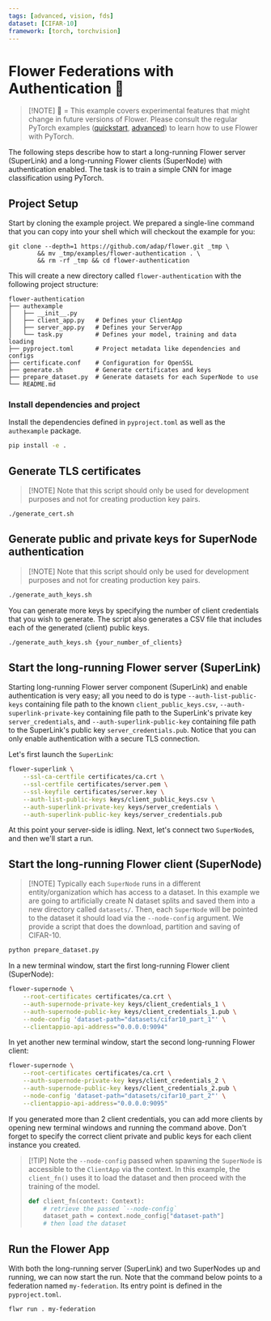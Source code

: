 ```yaml
---
tags: [advanced, vision, fds]
dataset: [CIFAR-10]
framework: [torch, torchvision]
---
```


# Flower Federations with Authentication 🧪

> \[!NOTE\]
> 🧪 = This example covers experimental features that might change in future versions of Flower.
> Please consult the regular PyTorch examples ([quickstart](https://github.com/adap/flower/tree/main/examples/quickstart-pytorch), [advanced](https://github.com/adap/flower/tree/main/examples/advanced-pytorch)) to learn how to use Flower with PyTorch.

The following steps describe how to start a long-running Flower server (SuperLink) and a long-running Flower clients (SuperNode) with authentication enabled. The task is to train a simple CNN for image classification using PyTorch.

## Project Setup

Start by cloning the example project. We prepared a single-line command that you can copy into your shell which will checkout the example for you:

```shell
git clone --depth=1 https://github.com/adap/flower.git _tmp \
        && mv _tmp/examples/flower-authentication . \
        && rm -rf _tmp && cd flower-authentication
```

This will create a new directory called `flower-authentication` with the following project structure:

```shell
flower-authentication
├── authexample
│   ├── __init__.py
│   ├── client_app.py   # Defines your ClientApp
│   ├── server_app.py   # Defines your ServerApp
│   └── task.py         # Defines your model, training and data loading
├── pyproject.toml      # Project metadata like dependencies and configs
├── certificate.conf    # Configuration for OpenSSL
├── generate.sh         # Generate certificates and keys
├── prepare_dataset.py  # Generate datasets for each SuperNode to use
└── README.md
```

### Install dependencies and project

Install the dependencies defined in `pyproject.toml` as well as the `authexample` package.

```bash
pip install -e .
```

## Generate TLS certificates

> \[!NOTE\]
> Note that this script should only be used for development purposes and not for creating production key pairs.

```bash
./generate_cert.sh
```

## Generate public and private keys for SuperNode authentication

> \[!NOTE\]
> Note that this script should only be used for development purposes and not for creating production key pairs.

```bash
./generate_auth_keys.sh
```

You can generate more keys by specifying the number of client credentials that you wish to generate.
The script also generates a CSV file that includes each of the generated (client) public keys.

```bash
./generate_auth_keys.sh {your_number_of_clients}
```

## Start the long-running Flower server (SuperLink)

Starting long-running Flower server component (SuperLink) and enable authentication is very easy; all you need to do is type
`--auth-list-public-keys` containing file path to the known `client_public_keys.csv`, `--auth-superlink-private-key`
containing file path to the SuperLink's private key `server_credentials`, and `--auth-superlink-public-key` containing file path to the SuperLink's public key `server_credentials.pub`. Notice that you can only enable authentication with a secure TLS connection.

Let's first launch the `SuperLink`:

```bash
flower-superlink \
    --ssl-ca-certfile certificates/ca.crt \
    --ssl-certfile certificates/server.pem \
    --ssl-keyfile certificates/server.key \
    --auth-list-public-keys keys/client_public_keys.csv \
    --auth-superlink-private-key keys/server_credentials \
    --auth-superlink-public-key keys/server_credentials.pub
```

At this point your server-side is idling. Next, let's connect two `SuperNode`s, and then we'll start a run.

## Start the long-running Flower client (SuperNode)

> \[!NOTE\]
> Typically each `SuperNode` runs in a different entity/organization which has access to a dataset. In this example we are going to artificially create N dataset splits and saved them into a new directory called `datasets/`. Then, each `SuperNode` will be pointed to the dataset it should load via the `--node-config` argument. We provide a script that does the download, partition and saving of CIFAR-10.

```bash
python prepare_dataset.py
```

In a new terminal window, start the first long-running Flower client (SuperNode):

```bash
flower-supernode \
    --root-certificates certificates/ca.crt \
    --auth-supernode-private-key keys/client_credentials_1 \
    --auth-supernode-public-key keys/client_credentials_1.pub \
    --node-config 'dataset-path="datasets/cifar10_part_1"' \
    --clientappio-api-address="0.0.0.0:9094"
```

In yet another new terminal window, start the second long-running Flower client:

```bash
flower-supernode \
    --root-certificates certificates/ca.crt \
    --auth-supernode-private-key keys/client_credentials_2 \
    --auth-supernode-public-key keys/client_credentials_2.pub \
    --node-config 'dataset-path="datasets/cifar10_part_2"' \
    --clientappio-api-address="0.0.0.0:9095"
```

If you generated more than 2 client credentials, you can add more clients by opening new terminal windows and running the command
above. Don't forget to specify the correct client private and public keys for each client instance you created.

> \[!TIP\]
> Note the `--node-config` passed when spawning the `SuperNode` is accessible to the `ClientApp` via the context. In this example, the `client_fn()` uses it to load the dataset and then proceed with the training of the model.
>
> ```python
> def client_fn(context: Context):
>     # retrieve the passed `--node-config`
>     dataset_path = context.node_config["dataset-path"]
>     # then load the dataset
> ```

## Run the Flower App

With both the long-running server (SuperLink) and two SuperNodes up and running, we can now start the run. Note that the command below points to a federation named `my-federation`. Its entry point is defined in the `pyproject.toml`.

```bash
flwr run . my-federation
```
